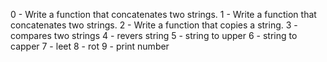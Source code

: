 0 - Write a function that concatenates two strings.
1 - Write a function that concatenates two strings.
2 - Write a function that copies a string.
3 - compares two strings
4 - revers string
5 - string to upper
6 - string to capper
7 - leet
8 - rot
9 - print number
